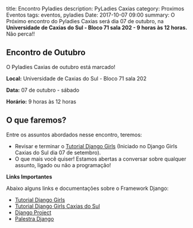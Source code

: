 title: Encontro Pyladies
description: PyLadies Caxias
category: Proximos Eventos
tags: eventos, pyladies
Date: 2017-10-07 09:00
summary: O Próximo encontro do Pyladies Caxias será dia 07 de outubro, na **Universidade de Caxias do Sul - Bloco 71 sala 202  - 9 horas às 12 horas.** Não perca!!


## Encontro de Outubro

O Pyladies Caxias de outubro está marcado!

**Local:** Universidade de Caxias do Sul - Bloco 71 sala 202

**Data:**  07 de outubro - sábado

**Horário:** 9 horas às 12 horas

<!-- ## SEJA BEM-VINDA! -->

<!-- Estamos muito felizes com sua presença! <3 -->

## O que faremos?

Entre os assuntos abordados nesse encontro, teremos:

* Revisar e terminar o [Tutorial Django Girls](https://docs.google.com/document/d/15asJrEfA6FvN1jHBqYwVDWc_e1MsUo9YH_on5HYR_Cc/edit)
(Iniciado no Django Girls Caxias do Sul dia 07 de setembro).
* O que mais você quiser! Estamos abertas a conversar sobre qualquer assunto, ligado ou não a programação!

<!-- * Apresentação - Falar o nome, profissão, o que mais quiser;
* Codar - No dia 07 de setembro começamos a desenvolver o blog utilizando o Framework django. Vamos seguir a mesma dinâmica do Django Girls, seguiremos o [Tutorial Django Girls](https://docs.google.com/document/d/15asJrEfA6FvN1jHBqYwVDWc_e1MsUo9YH_on5HYR_Cc/edit). Já terminou? Ajude a pessoa que está com dificuldade. Tem dúvidas? Está com algum problema? Nos chame e tentaremos resolver. Abaixo tem alguns links que poderão ajudar.
* Temos um grupo do Whats, podemos te add, nos passe seu número.
* Temos café e biscoito <3, na sala ao  do DA ! Fique a vontade em fazer um intervalo.
* Próximo encontro? Nos ajude a definir a data e horário. O que você gostaria de aprender? Sugira algo para que possamos organizar. -->

<!-- **Próximos Eventos**

* 21 de Outubro - [Tchelinux Caxias](https://caxias.tchelinux.org/)
* Encontro Pyladies Novembro.
* 8:30 às 12:00 - Data à definir - Novembro - **PyCaxiasDay** é um grupo de Python da região, os encontros serão bimestrais.
Nós fomos convidadas a  montar o Slot introdutório de Django. -->

<!-- **Este é só o começo, em 2018 vamos organizar dois Django Girls:**

* [Django Girls Bento Gonçalves](https://djangogirls.org/bentogoncalves/) - 19 de maio
* [Django Girls Caxias do Sul](https://djangogirls.org/caxiasdosul/) - setembro (data à definir)

No Rio Grande do Sul terão mais 3 Django Girls:

* Django Girls POA - 23 e 24 de março
* Django Girls Santa Maria - 06 e 07 de abril
* Django Girls Canoas - 04 e 05 de maio -->

**Links Importantes**

Abaixo alguns links e documentações sobre o Framework Django:

* [Tutorial Django Girls](https://tutorial.djangogirls.org/pt/)
* [Tutorial Django Girls Caxias do Sul](https://docs.google.com/document/d/15asJrEfA6FvN1jHBqYwVDWc_e1MsUo9YH_on5HYR_Cc/edit)
* [Django Project](https://www.djangoproject.com/)
* [Palestra Django]({filename}/pdfs/django.pdf)
